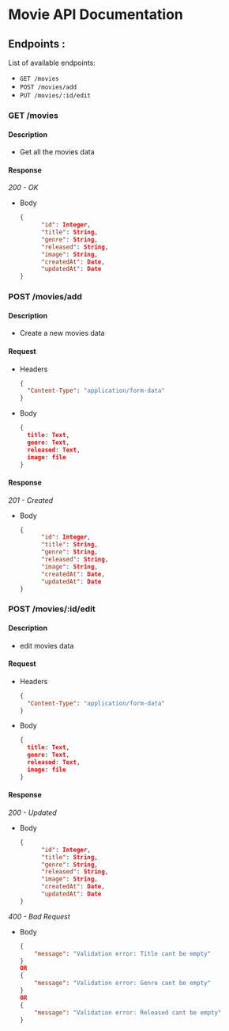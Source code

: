 # Movie API Documentation

## Endpoints :

List of available endpoints:

- `GET /movies`
- `POST /movies/add`
- `PUT /movies/:id/edit`

### GET /movies
#### Description
- Get all the movies data

#### Response
_200 - OK_

- Body
    ```json
    {
          "id": Integer,
          "title": String,
          "genre": String,
          "released": String,
          "image": String,
          "createdAt": Date,
          "updatedAt": Date
    }
    ```

### POST /movies/add
#### Description
- Create a new movies data

#### Request
- Headers
    ```json
    {
      "Content-Type": "application/form-data"
    }
- Body
    ```json
    {
      title: Text,
      genre: Text,
      released: Text,
      image: file
    }
    ```
#### Response
_201 - Created_
- Body
    ```json
    {
          "id": Integer,
          "title": String,
          "genre": String,
          "released": String,
          "image": String,
          "createdAt": Date,
          "updatedAt": Date
    }
    ```

### POST /movies/:id/edit
#### Description
- edit movies data

#### Request
- Headers
    ```json
    {
      "Content-Type": "application/form-data"
    }
- Body
    ```json
    {
      title: Text,
      genre: Text,
      released: Text,
      image: file
    }
    ```
#### Response
_200 - Updated_
- Body
    ```json
    {
          "id": Integer,
          "title": String,
          "genre": String,
          "released": String,
          "image": String,
          "createdAt": Date,
          "updatedAt": Date
    }
    ```

_400 - Bad Request_
- Body
    ```json
    {
        "message": "Validation error: Title cant be empty"
    }
    OR
    {
        "message": "Validation error: Genre cant be empty"
    }
    OR
    {
        "message": "Validation error: Released cant be empty"
    }
    ```
